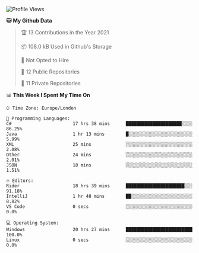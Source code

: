 <!--START_SECTION:waka-->
![Profile Views](http://img.shields.io/badge/Profile%20Views-0-blue)

**🐱 My Github Data** 

> 🏆 13 Contributions in the Year 2021
 > 
> 📦 108.0 kB Used in Github's Storage 
 > 
> 🚫 Not Opted to Hire
 > 
> 📜 12 Public Repositories 
 > 
> 🔑 11 Private Repositories  
 > 
📊 **This Week I Spent My Time On** 

```text
⌚︎ Time Zone: Europe/London

💬 Programming Languages: 
C#                       17 hrs 38 mins      █████████████████████░░░░   86.25% 
Java                     1 hr 13 mins        █░░░░░░░░░░░░░░░░░░░░░░░░   5.99% 
XML                      25 mins             ░░░░░░░░░░░░░░░░░░░░░░░░░   2.08% 
Other                    24 mins             ░░░░░░░░░░░░░░░░░░░░░░░░░   2.01% 
JSON                     18 mins             ░░░░░░░░░░░░░░░░░░░░░░░░░   1.51%

🔥 Editors: 
Rider                    18 hrs 39 mins      ██████████████████████░░░   91.18% 
IntelliJ                 1 hr 48 mins        ██░░░░░░░░░░░░░░░░░░░░░░░   8.82% 
VS Code                  0 secs              ░░░░░░░░░░░░░░░░░░░░░░░░░   0.0%

💻 Operating System: 
Windows                  20 hrs 27 mins      █████████████████████████   100.0% 
Linux                    0 secs              ░░░░░░░░░░░░░░░░░░░░░░░░░   0.0%

```


<!--END_SECTION:waka-->